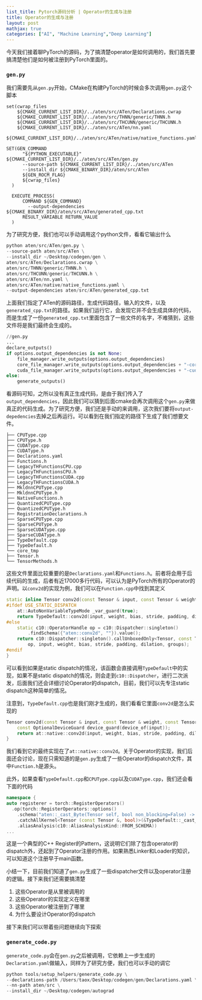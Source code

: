 ```yaml
---
list_title: Pytorch源码分析 | Operator的生成与注册
title: Operator的生成与注册
layout: post
mathjax: true
categories: ["AI", "Machine Learning","Deep Learning"]
---
```


今天我们接着聊PyTorch的源码，为了搞清楚operator是如何调用的，我们首先要搞清楚他们是如何被注册到PyTorch里面的。

### `gen.py`

我们需要先从`gen.py`开始，CMake在构建PyTorch的时候会多次调用`gen.py`这个脚本

```shell
set(cwrap_files
    ${CMAKE_CURRENT_LIST_DIR}/../aten/src/ATen/Declarations.cwrap
    ${CMAKE_CURRENT_LIST_DIR}/../aten/src/THNN/generic/THNN.h
    ${CMAKE_CURRENT_LIST_DIR}/../aten/src/THCUNN/generic/THCUNN.h
    ${CMAKE_CURRENT_LIST_DIR}/../aten/src/ATen/nn.yaml
    ${CMAKE_CURRENT_LIST_DIR}/../aten/src/ATen/native/native_functions.yaml)

SET(GEN_COMMAND
      "${PYTHON_EXECUTABLE}" ${CMAKE_CURRENT_LIST_DIR}/../aten/src/ATen/gen.py
      --source-path ${CMAKE_CURRENT_LIST_DIR}/../aten/src/ATen
      --install_dir ${CMAKE_BINARY_DIR}/aten/src/ATen
      ${GEN_ROCM_FLAG}
      ${cwrap_files}
  )

  EXECUTE_PROCESS(
      COMMAND ${GEN_COMMAND}
        --output-dependencies ${CMAKE_BINARY_DIR}/aten/src/ATen/generated_cpp.txt
      RESULT_VARIABLE RETURN_VALUE
  )
```
为了研究方便，我们也可以手动调用这个python文件，看看它输出什么

```python
python aten/src/ATen/gen.py \
--source-path aten/src/ATen \
--install_dir ~/Desktop/codegen/gen \
aten/src/ATen/Declarations.cwrap \
aten/src/THNN/generic/THNN.h \
aten/src/THCUNN/generic/THCUNN.h \
aten/src/ATen/nn.yaml \
aten/src/ATen/native/native_functions.yaml \
--output-dependencies aten/src/ATen/generated_cpp.txt
```
上面我们指定了ATen的源码路径，生成代码路径，输入的文件，以及`generated_cpp.txt`的路径。如果我们运行它，会发现它并不会生成具体的代码，而是生成了一份`generated_cpp.txt`里面包含了一些文件的名字，不难猜到，这些文件将是我们最终会生成的。

```python
//gen.py
...
declare_outputs()
if options.output_dependencies is not None:
    file_manager.write_outputs(options.output_dependencies)
    core_file_manager.write_outputs(options.output_dependencies + "-core")
    cuda_file_manager.write_outputs(options.output_dependencies + "-cuda")
else:
    generate_outputs()
```
看源码可知，之所以没有真正生成代码，是由于我们传入了`output_dependencies`，因此我们可以猜到后面cmake会再次调用这个`gen.py`来做真正的代码生成。为了研究方便，我们还是手动的来调用，这次我们要将`output-depedencies`去掉之后再运行。可以看到在我们指定的路径下生成了我们想要文件。

```shell
├── CPUType.cpp
├── CPUType.h
├── CUDAType.cpp
├── CUDAType.h
├── Declarations.yaml
├── Functions.h
├── LegacyTHFunctionsCPU.cpp
├── LegacyTHFunctionsCPU.h
├── LegacyTHFunctionsCUDA.cpp
├── LegacyTHFunctionsCUDA.h
├── MkldnnCPUType.cpp
├── MkldnnCPUType.h
├── NativeFunctions.h
├── QuantizedCPUType.cpp
├── QuantizedCPUType.h
├── RegistrationDeclarations.h
├── SparseCPUType.cpp
├── SparseCPUType.h
├── SparseCUDAType.cpp
├── SparseCUDAType.h
├── TypeDefault.cpp
├── TypeDefault.h
└── core_tmp
├── Tensor.h
└── TensorMethods.h
```
这些文件里面比较重要的是`Declarations.yaml`和`Functions.h`。前者将会用于后续代码的生成，后者有近17000多行代码，可以认为是PyTorch所有的Operator的声明。以`conv2d`的实现为例，我们可以在`Function.cpp`中找到其定义

```cpp
static inline Tensor conv2d(const Tensor & input, const Tensor & weight, const Tensor & bias, IntArrayRef stride, IntArrayRef padding, IntArrayRef dilation, int64_t groups) {
#ifdef USE_STATIC_DISPATCH
    at::AutoNonVariableTypeMode _var_guard(true);
    return TypeDefault::conv2d(input, weight, bias, stride, padding, dilation, groups);
#else
    static c10::OperatorHandle op = c10::Dispatcher::singleton()
        .findSchema({"aten::conv2d", ""}).value();
    return c10::Dispatcher::singleton().callUnboxedOnly<Tensor, const Tensor &, const Tensor &, const Tensor &, IntArrayRef, IntArrayRef, IntArrayRef, int64_t>(
        op, input, weight, bias, stride, padding, dilation, groups);
#endif
}
```
可以看到如果是static dispatch的情况，该函数会直接调用`TypeDefault`中的实现，如果不是static dispatch的情况，则会走到`c10::Dispatcher`，进行二次派发，后面我们还会详细讨论Operator的dispatch，目前，我们可以先专注static dispatch这种简单的情况。

注意到，`TypeDefault.cpp`也是我们刚才生成的，我们看看它里面`conv2d`是怎么实现的

```cpp
Tensor conv2d(const Tensor & input, const Tensor & weight, const Tensor & bias, IntArrayRef stride, IntArrayRef padding, IntArrayRef dilation, int64_t groups) {
    const OptionalDeviceGuard device_guard(device_of(input));
    return at::native::conv2d(input, weight, bias, stride, padding, dilation, groups);
}
```
我们看到它的最终实现在了`at::native::conv2d`。关于Operator的实现，我们后面还会讨论，现在只需知道的是`gen.py`生成了一些Operator的dispatch文件，其中`Function.h`是源头。

此外，如果查看`TypeDefault.cpp`和`CPUType.cpp`以及`CUDAType.cpp`，我们还会看下面的代码

```cpp
namespace {
auto registerer = torch::RegisterOperators()
  .op(torch::RegisterOperators::options()
    .schema("aten::_cast_Byte(Tensor self, bool non_blocking=False) -> Tensor")
    .catchAllKernel<Tensor (const Tensor &, bool)>(&TypeDefault::_cast_Byte)
    .aliasAnalysis(c10::AliasAnalysisKind::FROM_SCHEMA))
...
```
这是一个典型的C++ Register的Pattern，这说明它们除了包含operator的dispatch外，还起到了Operator注册的作用。如果熟悉Linker和Loader的知识，可以知道这个注册早于main函数。

小结一下，目前我们知道了`gen.py`生成了一些dispatcher文件以及operator注册的逻辑。接下来我们还需要搞清楚

1. 这些Operator是从里被调用的
2. 这些Operator的实现定义在哪里
3. 这些Operator被注册到了哪里
4. 为什么要设计Operator的dispatch

接下来我们可以带着些问题继续向下探索

### `generate_code.py`

`generate_code.py`会在`gen.py`之后被调用，它依赖上一步生成的`Declaration.yaml`做输入，同样为了研究方便，我们也可以手动的调它

```python
python tools/setup_helpers/generate_code.py \
--declarations-path /Users/taox/Desktop/codegen/gen/Declarations.yaml \
--nn-path aten/src \
--install_dir ~/Desktop/codegen/autograd
```



